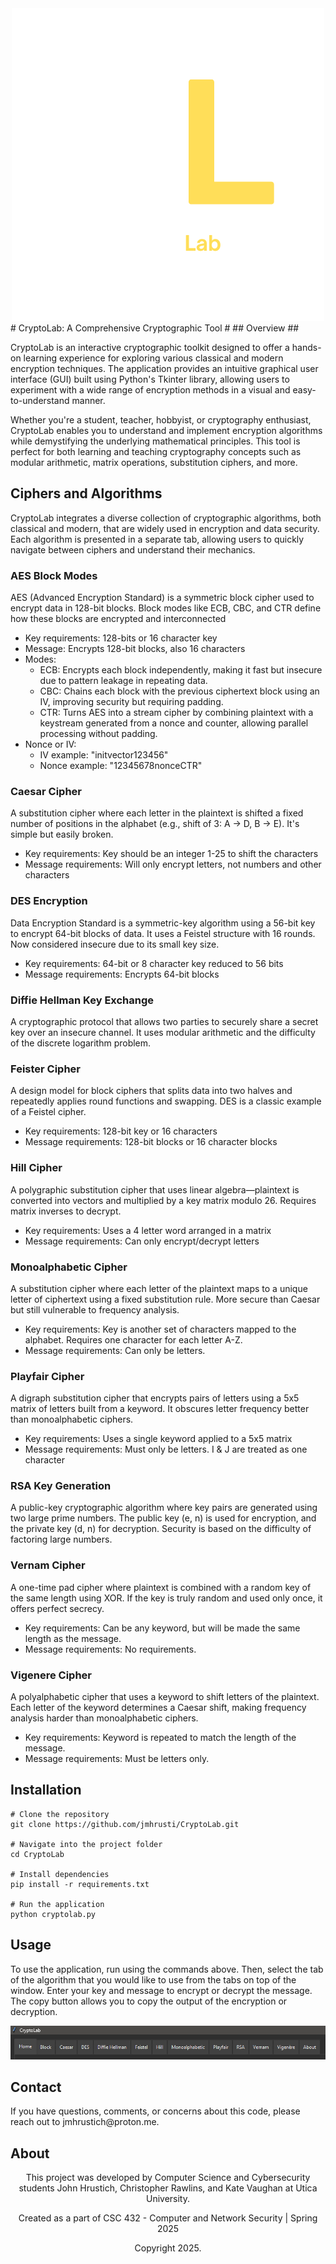 <div align="center">
  <img src="screenshots/CryptoLab.png" alt="CryptoLab" width="500">
</div>
# CryptoLab: A Comprehensive Cryptographic Tool #
## Overview ##
<p>CryptoLab is an interactive cryptographic toolkit designed to offer a hands-on learning experience for exploring various classical and modern encryption techniques. The application provides an intuitive graphical user interface (GUI) built using Python's Tkinter library, allowing users to experiment with a wide range of encryption methods in a visual and easy-to-understand manner.</p>

<p>Whether you're a student, teacher, hobbyist, or cryptography enthusiast, CryptoLab enables you to understand and implement encryption algorithms while demystifying the underlying mathematical principles. This tool is perfect for both learning and teaching cryptography concepts such as modular arithmetic, matrix operations, substitution ciphers, and more.</p>

## Ciphers and Algorithms ##

<p>CryptoLab integrates a diverse collection of cryptographic algorithms, both classical and modern, that are widely used in encryption and data security. Each algorithm is presented in a separate tab, allowing users to quickly navigate between ciphers and understand their mechanics.</p>

### AES Block Modes ###
<p>AES (Advanced Encryption Standard) is a symmetric block cipher used to encrypt data in 128-bit blocks. Block modes like ECB, CBC, and CTR define how these blocks are encrypted and interconnected</p>

- Key requirements: 128-bits or 16 character key
- Message: Encrypts 128-bit blocks, also 16 characters
- Modes:
    - ECB: Encrypts each block independently, making it fast but insecure due to pattern leakage in repeating data.
    - CBC: Chains each block with the previous ciphertext block using an IV, improving security but requiring padding.
    - CTR: Turns AES into a stream cipher by combining plaintext with a keystream generated from a nonce and counter, allowing parallel processing without padding.
- Nonce or IV: 
    - IV example: "initvector123456"
    - Nonce example: "12345678nonceCTR"

### Caesar Cipher ###
<p>A substitution cipher where each letter in the plaintext is shifted a fixed number of positions in the alphabet (e.g., shift of 3: A → D, B → E). It's simple but easily broken.</p>

- Key requirements: Key should be an integer 1-25 to shift the characters
- Message requirements: Will only encrypt letters, not numbers and other characters

### DES Encryption ###
<p>Data Encryption Standard is a symmetric-key algorithm using a 56-bit key to encrypt 64-bit blocks of data. It uses a Feistel structure with 16 rounds. Now considered insecure due to its small key size.</p>

- Key requirements: 64-bit or 8 character key reduced to 56 bits
- Message requirements: Encrypts 64-bit blocks

### Diffie Hellman Key Exchange ###
<p>A cryptographic protocol that allows two parties to securely share a secret key over an insecure channel. It uses modular arithmetic and the difficulty of the discrete logarithm problem.</p>

### Feister Cipher ###
<p>A design model for block ciphers that splits data into two halves and repeatedly applies round functions and swapping. DES is a classic example of a Feistel cipher.</p>

- Key requirements: 128-bit key or 16 characters
- Message requirements: 128-bit blocks or 16 character blocks

### Hill Cipher ###
<p>A polygraphic substitution cipher that uses linear algebra—plaintext is converted into vectors and multiplied by a key matrix modulo 26. Requires matrix inverses to decrypt.</p>

- Key requirements: Uses a 4 letter word arranged in a matrix
- Message requirements: Can only encrypt/decrypt letters

### Monoalphabetic Cipher ###
<p>A substitution cipher where each letter of the plaintext maps to a unique letter of ciphertext using a fixed substitution rule. More secure than Caesar but still vulnerable to frequency analysis.</p>

- Key requirements: Key is another set of characters mapped to the alphabet. Requires one character for each letter A-Z.
- Message requirements: Can only be letters.

### Playfair Cipher ###
<p>A digraph substitution cipher that encrypts pairs of letters using a 5x5 matrix of letters built from a keyword. It obscures letter frequency better than monoalphabetic ciphers.</p>

- Key requirements: Uses a single keyword applied to a 5x5 matrix
- Message requirements: Must only be letters. I & J are treated as one character

### RSA Key Generation ###
<p>A public-key cryptographic algorithm where key pairs are generated using two large prime numbers. The public key (e, n) is used for encryption, and the private key (d, n) for decryption. Security is based on the difficulty of factoring large numbers.</p>

### Vernam Cipher ###
<p>A one-time pad cipher where plaintext is combined with a random key of the same length using XOR. If the key is truly random and used only once, it offers perfect secrecy.</p>

- Key requirements: Can be any keyword, but will be made the same length as the message.
- Message requirements: No requirements.

### Vigenere Cipher ###
<p>A polyalphabetic cipher that uses a keyword to shift letters of the plaintext. Each letter of the keyword determines a Caesar shift, making frequency analysis harder than monoalphabetic ciphers.</p>

- Key requirements: Keyword is repeated to match the length of the message.
- Message requirements: Must be letters only.

## Installation ##

```
# Clone the repository
git clone https://github.com/jmhrusti/CryptoLab.git

# Navigate into the project folder
cd CryptoLab

# Install dependencies
pip install -r requirements.txt

# Run the application
python cryptolab.py
```

## Usage ##
<p>To use the application, run using the commands above. Then, select the tab of the algorithm that you would like to use from the tabs on top of the window. Enter your key and message to encrypt or decrypt the message. The copy button allows you to copy the output of the encryption or decryption.</p>

![CryptoLab Tabs](screenshots/Tabs.png)

## Contact ##

<p> If you have questions, comments, or concerns about this code, please reach out to jmhrustich@proton.me.

## About ##

<p align="center"> This project was developed by Computer Science and Cybersecurity students John Hrustich, Christopher Rawlins, and Kate Vaughan at Utica University.</p>
<p align="center"> Created as a part of CSC 432 - Computer and Network Security | Spring 2025</p>
<p align="center"> Copyright 2025.</p>
